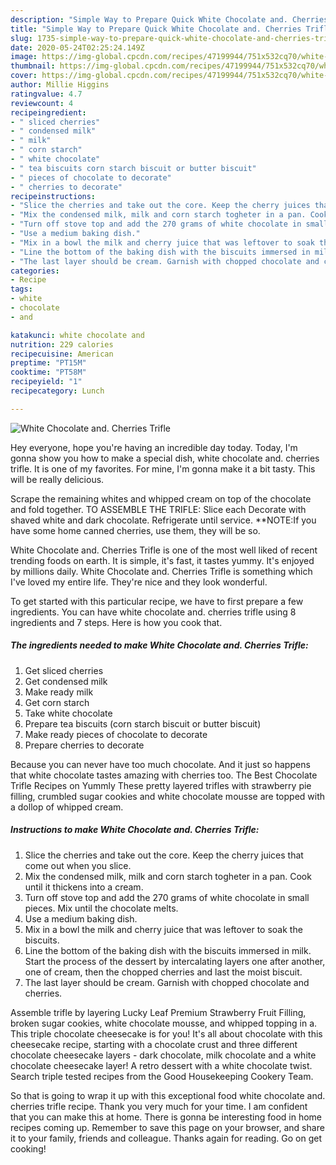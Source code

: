 ```yaml
---
description: "Simple Way to Prepare Quick White Chocolate and. Cherries Trifle"
title: "Simple Way to Prepare Quick White Chocolate and. Cherries Trifle"
slug: 1735-simple-way-to-prepare-quick-white-chocolate-and-cherries-trifle
date: 2020-05-24T02:25:24.149Z
image: https://img-global.cpcdn.com/recipes/47199944/751x532cq70/white-chocolate-and-cherries-trifle-recipe-main-photo.jpg
thumbnail: https://img-global.cpcdn.com/recipes/47199944/751x532cq70/white-chocolate-and-cherries-trifle-recipe-main-photo.jpg
cover: https://img-global.cpcdn.com/recipes/47199944/751x532cq70/white-chocolate-and-cherries-trifle-recipe-main-photo.jpg
author: Millie Higgins
ratingvalue: 4.7
reviewcount: 4
recipeingredient:
- " sliced cherries"
- " condensed milk"
- " milk"
- " corn starch"
- " white chocolate"
- " tea biscuits corn starch biscuit or butter biscuit"
- " pieces of chocolate to decorate"
- " cherries to decorate"
recipeinstructions:
- "Slice the cherries and take out the core. Keep the cherry juices that come out when you slice."
- "Mix the condensed milk, milk and corn starch togheter in a pan. Cook until it thickens into a cream."
- "Turn off stove top and add the 270 grams of white chocolate in small pieces. Mix until the chocolate melts."
- "Use a medium baking dish."
- "Mix in a bowl the milk and cherry juice that was leftover to soak the biscuits."
- "Line the bottom of the baking dish with the biscuits immersed in milk. Start the process of the dessert by intercalating layers one after another, one of cream, then the chopped cherries and last the moist biscuit."
- "The last layer should be cream. Garnish with chopped chocolate and cherries."
categories:
- Recipe
tags:
- white
- chocolate
- and

katakunci: white chocolate and 
nutrition: 229 calories
recipecuisine: American
preptime: "PT15M"
cooktime: "PT58M"
recipeyield: "1"
recipecategory: Lunch

---
```



![White Chocolate and. Cherries Trifle](https://img-global.cpcdn.com/recipes/47199944/751x532cq70/white-chocolate-and-cherries-trifle-recipe-main-photo.jpg)

Hey everyone, hope you're having an incredible day today. Today, I'm gonna show you how to make a special dish, white chocolate and. cherries trifle. It is one of my favorites. For mine, I'm gonna make it a bit tasty. This will be really delicious.

Scrape the remaining whites and whipped cream on top of the chocolate and fold together. TO ASSEMBLE THE TRIFLE: Slice each Decorate with shaved white and dark chocolate. Refrigerate until service. **NOTE:If you have some home canned cherries, use them, they will be so.

White Chocolate and. Cherries Trifle is one of the most well liked of recent trending foods on earth. It is simple, it's fast, it tastes yummy. It's enjoyed by millions daily. White Chocolate and. Cherries Trifle is something which I've loved my entire life. They're nice and they look wonderful.


To get started with this particular recipe, we have to first prepare a few ingredients. You can have white chocolate and. cherries trifle using 8 ingredients and 7 steps. Here is how you cook that.

<!--inarticleads1-->

##### The ingredients needed to make White Chocolate and. Cherries Trifle:

1. Get  sliced cherries
1. Get  condensed milk
1. Make ready  milk
1. Get  corn starch
1. Take  white chocolate
1. Prepare  tea biscuits (corn starch biscuit or butter biscuit)
1. Make ready  pieces of chocolate to decorate
1. Prepare  cherries to decorate


Because you can never have too much chocolate. And it just so happens that white chocolate tastes amazing with cherries too. The Best Chocolate Trifle Recipes on Yummly These pretty layered trifles with strawberry pie filling, crumbled sugar cookies and white chocolate mousse are topped with a dollop of whipped cream. 

<!--inarticleads2-->

##### Instructions to make White Chocolate and. Cherries Trifle:

1. Slice the cherries and take out the core. Keep the cherry juices that come out when you slice.
1. Mix the condensed milk, milk and corn starch togheter in a pan. Cook until it thickens into a cream.
1. Turn off stove top and add the 270 grams of white chocolate in small pieces. Mix until the chocolate melts.
1. Use a medium baking dish.
1. Mix in a bowl the milk and cherry juice that was leftover to soak the biscuits.
1. Line the bottom of the baking dish with the biscuits immersed in milk. Start the process of the dessert by intercalating layers one after another, one of cream, then the chopped cherries and last the moist biscuit.
1. The last layer should be cream. Garnish with chopped chocolate and cherries.


Assemble trifle by layering Lucky Leaf Premium Strawberry Fruit Filling, broken sugar cookies, white chocolate mousse, and whipped topping in a. This triple chocolate cheesecake is for you! It&#39;s all about chocolate with this cheesecake recipe, starting with a chocolate crust and three different chocolate cheesecake layers - dark chocolate, milk chocolate and a white chocolate cheesecake layer! A retro dessert with a white chocolate twist. Search triple tested recipes from the Good Housekeeping Cookery Team. 

So that is going to wrap it up with this exceptional food white chocolate and. cherries trifle recipe. Thank you very much for your time. I am confident that you can make this at home. There is gonna be interesting food in home recipes coming up. Remember to save this page on your browser, and share it to your family, friends and colleague. Thanks again for reading. Go on get cooking!
